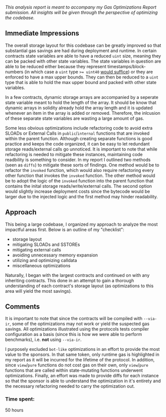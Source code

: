 *This analysis report is meant to accompany my Gas Optimizations Report submission. All insights will be given through the perspective of optimizing the codebase.*

## Immediate Impressions
The overall storage layout for this codebase can be greatly improved so that substantial gas savings are had during deployment and runtime. In certain contracts state variables are able to have a reduced `uint` size, meaning they can be packed with other state variables. The state variables in question are able to be reduced either because they represent timestamps/block-numbers (in which case a `uint` type `>= uint40` [would suffice](https://twitter.com/PaulRBerg/status/1591832937179250693)) or they are enforced to have a max upper bounds. They can then be reduced to a `uint` type that is able to hold the max upper bound and packed with other state variables.

In a few contracts, dynamic storage arrays are accompanied by a seperate state variable meant to hold the length of the array. It should be know that dynamic arrays in solidity already hold the array length and it is updated whenever an item in the array is added or removed. Therefore, the inlcusion of these separate state variables are wasting a large amount of gas.

Some less obvious optimizations include refactoring code to avoid extra SLOADs or External Calls in `public`/`internal` functions that are invoked within the parent function. Although creating separate functions is good practice and keeps the code organized, it can be easy to let redundant storage reads/external calls go unnoticed. It is important to note that while refactoring is needed to mitigate these instances, maintaining code readbility is something to consider. In my report I outlined two methods (seen as `diffs`) to mitigate these sorts of findings. One method would be to refactor the `invoked` function, which would also require refactoring every other function that invokes the `invoked` function. The other method would be to adopt the logic of the `invoked` function into the parent function that contains the inital storage reads/write/external calls. The second option would slightly increase deployment costs since the bytecode would be larger due to the injected logic and the first method may hinder readability.

## Approach
This being a large codebase, I organized my approach to analyze the most impactful areas first. Below is an outline of my "checklist":

- storage layout
- mitigating SLOADs and SSTOREs
- mitigating external calls
- avoiding unnecessary memory expansion
- utilizing and optimizing calldata
- miscellaneous optimizations

Naturally, I began with the largest contracts and continued on with any inheriting contracts. This done in an attempt to gain a thorough understanding of each contract's storage layout (as optimizations to this area will yield the most savings).

## Comments
It is important to note that since the contracts will be compiled with `--via-ir`, some of the optimizations may not work or yield the suspected gas savings. All optimizations illustrated using the protocols tests compiler configuration as a basis (since this is how we were able to perform benchmarks), i.e. **not** using `--via-ir`.

I purposely excluded `bot-like` optimizations in an effort to provide the most value to the sponsors. In that same token, only runtime gas is highlighted in my report as it will be incurred for the lifetime of the protocol. In addition, since `view`/`pure` functions do not cost gas on their own, only `view`/`pure` functions that are called within state-mutating functions underwent optimizations. Finally, an effort was made to provide diffs for each instance so that the sponsor is able to understand the optimization in it's entirety and the necessary refactoring needed to carry the optimization out.

### Time spent:
50 hours